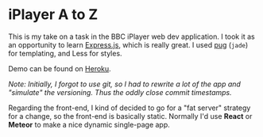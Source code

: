 # iPlayer A to Z

This is my take on a task in the BBC iPlayer web dev application. I took it as an opportunity to learn [Express.js](http://expressjs.com), which is really great. I used [pug](http://jade-lang.com) (`jade`) for templating, and Less for styles.

Demo can be found on [Heroku](http://arcane-mesa-66367.herokuapp.com/).

*Note: Initially, I forgot to use git, so I had to rewrite a lot of the app and "simulate" the versioning. Thus the oddly close commit timestamps.*

Regarding the front-end, I kind of decided to go for a "fat server" strategy for a change, so the front-end is basically static. Normally I'd use **React** or **Meteor** to make a nice dynamic single-page app. 
